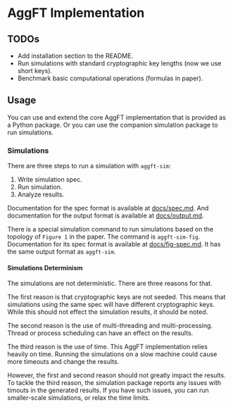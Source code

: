 # AggFT Implementation

## TODOs

- Add installation section to the README.
- Run simulations with standard cryptographic key lengths (now we use short
  keys).
- Benchmark basic computational operations (formulas in paper).

## Usage

You can use and extend the core AggFT implementation that is provided as a
Python package. Or you can use the companion simulation package to run
simulations.

### Simulations

There are three steps to run a simulation with `aggft-sim`:

1. Write simulation spec.
2. Run simulation.
3. Analyze results.

Documentation for the spec format is available at [docs/spec.md](docs/spec.md).
And documentation for the output format is available at
[docs/output.md](docs/output.md).

There is a special simulation command to run simulations based on the topology
of `Figure 1` in the paper. The command is `aggft-sim-fig`. Documentation for
its spec format is available at [docs/fig-spec.md](docs/fig-spec.md). It has the
same output format as `aggft-sim`.

#### Simulations Determinism

The simulations are not deterministic. There are three reasons for that.

The first reason is that cryptographic keys are not seeded. This means that
simulations using the same spec will have different cryptographic keys. While
this should not effect the simulation results, it should be noted.

The second reason is the use of multi-threading and multi-processing. Thread or
process scheduling can have an effect on the results.

The third reason is the use of time. This AggFT implementation relies heavily on
time. Running the simulations on a slow machine could cause more timeouts and
change the results.

However, the first and second reason should not greatly impact the results. To
tackle the third reason, the simulation package reports any issues with timouts
in the generated results. If you have such issues, you can run smaller-scale
simulations, or relax the time limits.
